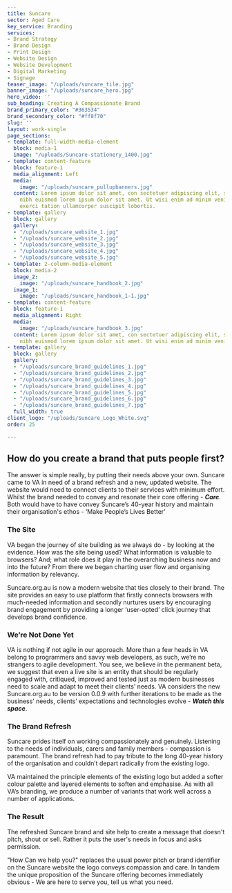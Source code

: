 ```yaml
---
title: Suncare
sector: Aged Care
key_service: Branding
services:
- Brand Strategy
- Brand Design
- Print Design
- Website Design
- Website Development
- Digital Marketing
- Signage
teaser_image: "/uploads/suncare_tile.jpg"
banner_image: "/uploads/suncare_hero.jpg"
hero_video: ''
sub_heading: Creating A Compassionate Brand
brand_primary_color: "#363534"
brand_secondary_color: "#ff8f70"
slug: ''
layout: work-single
page_sections:
- template: full-width-media-element
  block: media-1
  image: "/uploads/Suncare-stationery_1400.jpg"
- template: content-feature
  block: feature-1
  media_alignment: Left
  media:
    image: "/uploads/suncare_pullupbanners.jpg"
  content: Lorem ipsum dolor sit amet, con sectetuer adipiscing elit, sed diam nonummy
    nibh euismod lorem ipsum dolor sit amet. Ut wisi enim ad minim veniam, quis nostrud
    exerci tation ullamcorper suscipit lobortis.
- template: gallery
  block: gallery
  gallery:
  - "/uploads/suncare_website_1.jpg"
  - "/uploads/suncare_website_2.jpg"
  - "/uploads/suncare_website_3.jpg"
  - "/uploads/suncare_website_4.jpg"
  - "/uploads/suncare_website_5.jpg"
- template: 2-column-media-element
  block: media-2
  image_2:
    image: "/uploads/suncare_handbook_2.jpg"
  image_1:
    image: "/uploads/suncare_handbook_1-1.jpg"
- template: content-feature
  block: feature-1
  media_alignment: Right
  media:
    image: "/uploads/suncare_handbook_3.jpg"
  content: Lorem ipsum dolor sit amet, con sectetuer adipiscing elit, sed diam nonummy
    nibh euismod lorem ipsum dolor sit amet. Ut wisi enim ad minim veniam.
- template: gallery
  block: gallery
  gallery:
  - "/uploads/suncare_brand_guidelines_1.jpg"
  - "/uploads/suncare_brand_guidelines_2.jpg"
  - "/uploads/suncare_brand_guidelines_3.jpg"
  - "/uploads/suncare_brand_guidelines_4.jpg"
  - "/uploads/suncare_brand_guidelines_5.jpg"
  - "/uploads/suncare_brand_guidelines_6.jpg"
  - "/uploads/suncare_brand_guidelines_7.jpg"
  full_width: true
client_logo: "/uploads/Suncare_Logo_White.svg"
order: 25

---
```

## How do you create a brand that puts people first?

The answer is simple really, by putting their needs above your own. Suncare came to VA in need of a brand refresh and a new, updated website. The website would need to connect clients to their services with minimum effort. Whilst the brand needed to convey and resonate their core offering - **_Care_**. Both would have to have convey Suncare’s 40-year history and maintain their organisation's ethos - ‘Make People’s Lives Better’

### The Site

VA began the journey of site building as we always do - by looking at the evidence. How was the site being used? What information is valuable to browsers? And; what role does it play in the overarching business now and into the future? From there we began charting user flow and organising information by relevancy.

Suncare.org.au is now a modern website that ties closely to their brand. The site provides an easy to use platform that firstly connects browsers with much-needed information and secondly nurtures users by encouraging brand engagement by providing a longer ‘user-opted’ click journey that develops brand confidence.

### We’re Not Done Yet

VA is nothing if not agile in our approach. More than a few heads in VA belong to programmers and savvy web developers, as such, we’re no strangers to agile development. You see, we believe in the permanent beta, we suggest that even a live site is an entity that should be regularly engaged with, critiqued, improved and tested just as modern businesses need to scale and adapt to meet their clients’ needs. VA considers the new Suncare.org.au to be version 0.0.9 with further iterations to be made as the business’ needs, clients’ expectations and technologies evolve - **_Watch this space_**.

### The Brand Refresh

Suncare prides itself on working compassionately and genuinely. Listening to the needs of individuals, carers and family members - compassion is paramount. The brand refresh had to pay tribute to the long 40-year history of the organisation and couldn’t depart radically from the existing logo.

VA maintained the principle elements of the existing logo but added a softer colour palette and layered elements to soften and emphasise. As with all VA’s branding, we produce a number of variants that work well across a number of applications.

### The Result

The refreshed Suncare brand and site help to create a message that doesn't pitch, shout or sell. Rather it puts the user's needs in focus and asks permission.

"How Can we help you?" replaces the usual power pitch or brand identifier on the Suncare website the logo conveys compassion and care. In tandem the unique proposition of the Suncare offering becomes immediately obvious - We are here to serve you, tell us what you need.